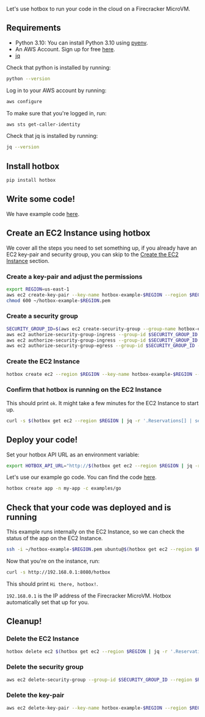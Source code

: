 Let's use hotbox to run your code in the cloud on a Firecracker MicroVM.

## Requirements

- Python 3.10: You can install Python 3.10 using [pyenv](https://github.com/pyenv/pyenv).
- An AWS Account. Sign up for free [here](https://aws.amazon.com/free/).
- [jq](https://stedolan.github.io/jq/)

Check that python is installed by running:

```bash
python --version
```

Log in to your AWS account by running:

```bash
aws configure
```

To make sure that you're logged in, run:

```bash
aws sts get-caller-identity
```

Check that jq is installed by running:

```bash
jq --version
```

## Install hotbox

```bash
pip install hotbox
```

## Write some code!

We have example code [here](https://github.com/anthonycorletti/hotbox/blob/main/examples/).

## Create an EC2 Instance using hotbox

We cover all the steps you need to set something up, if you already have an EC2 key-pair and security group, you can skip to the [Create the EC2 Instance](#create-the-ec2-instance) section.

### Create a key-pair and adjust the permissions

```bash
export REGION=us-east-1
aws ec2 create-key-pair --key-name hotbox-example-$REGION --region $REGION | jq -r '.KeyMaterial' > ~/hotbox-example-$REGION.pem
chmod 600 ~/hotbox-example-$REGION.pem
```

### Create a security group

```bash
SECURITY_GROUP_ID=$(aws ec2 create-security-group --group-name hotbox-example-all-traffic --description "All traffic allowed" --vpc-id $(aws ec2 describe-vpcs --region $REGION | jq -r '.Vpcs[] | select(.IsDefault) | .VpcId') --region $REGION | jq -r '.GroupId')
aws ec2 authorize-security-group-ingress --group-id $SECURITY_GROUP_ID --region $REGION --protocol all --port all --cidr 0.0.0.0/0
aws ec2 authorize-security-group-ingress --group-id $SECURITY_GROUP_ID --region $REGION --ip-permissions IpProtocol=-1,Ipv6Ranges='[{CidrIpv6=::/0}]'
aws ec2 authorize-security-group-egress --group-id $SECURITY_GROUP_ID --region $REGION --ip-permissions IpProtocol=-1,Ipv6Ranges='[{CidrIpv6=::/0}]'
```

### Create the EC2 Instance

```bash
hotbox create ec2 --region $REGION --key-name hotbox-example-$REGION --security-group-ids $SECURITY_GROUP_ID
```

### Confirm that hotbox is running on the EC2 Instance

This should print `ok`. It might take a few minutes for the EC2 Instance to start up.

```bash
curl -s $(hotbox get ec2 --region $REGION | jq -r '.Reservations[] | select(.Instances[] | .State.Name == "running") | .Instances[].PublicDnsName'):8088/api/v0/healthcheck | jq -r .message
```

## Deploy your code!

Set your hotbox API URL as an environment variable:

```bash
export HOTBOX_API_URL="http://$(hotbox get ec2 --region $REGION | jq -r '.Reservations[] | select(.Instances[] | .State.Name == "running") | .Instances[].PublicDnsName'):8088/api/v0"
```

Let's use our example go code. You can find the code [here](https://github.com/anthonycorletti/hotbox/blob/main/examples/go).

```bash
hotbox create app -n my-app -c examples/go
```

## Check that your code was deployed and is running

This example runs internally on the EC2 Instance, so we can check the status of the app on the EC2 Instance.

```bash
ssh -i ~/hotbox-example-$REGION.pem ubuntu@$(hotbox get ec2 --region $REGION | jq -r '.Reservations[] | select(.Instances[] | .State.Name == "running") | .Instances[].PublicDnsName')
```

Now that you're on the instance, run:

```bash
curl -s http://192.168.0.1:8080/hotbox
```

This should print `Hi there, hotbox!`.

`192.168.0.1` is the IP address of the Firecracker MicroVM. Hotbox automatically set that up for you.

## Cleanup!

### Delete the EC2 Instance

```bash
hotbox delete ec2 $(hotbox get ec2 --region $REGION | jq -r '.Reservations[0].Instances[0] | .InstanceId') --region $REGION
```

### Delete the security group

```bash
aws ec2 delete-security-group --group-id $SECURITY_GROUP_ID --region $REGION
```

### Delete the key-pair

```bash
aws ec2 delete-key-pair --key-name hotbox-example-$REGION --region $REGION
```
